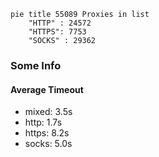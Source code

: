 
```mermaid
pie title 55089 Proxies in list
    "HTTP" : 24572
    "HTTPS": 7753
    "SOCKS" : 29362
```

### Some Info
#### Average Timeout

- mixed: 3.5s
- http: 1.7s
- https: 8.2s
- socks: 5.0s